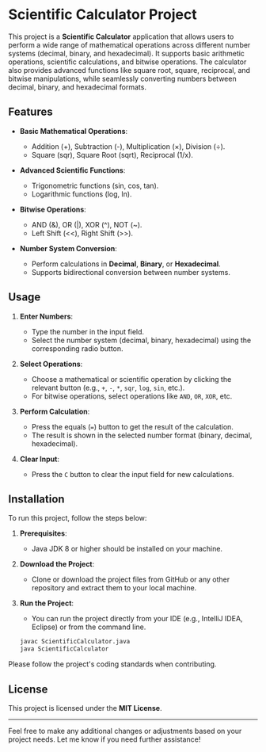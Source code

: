# Scientific Calculator Project

This project is a **Scientific Calculator** application that allows users to perform a wide range of mathematical operations across different number systems (decimal, binary, and hexadecimal).
It supports basic arithmetic operations, scientific calculations, and bitwise operations. The calculator also provides advanced functions like square root, square, reciprocal, and bitwise manipulations, while seamlessly converting numbers between decimal, binary, and hexadecimal formats.

## Features

- **Basic Mathematical Operations**: 
  - Addition (+), Subtraction (-), Multiplication (×), Division (÷).
  - Square (sqr), Square Root (sqrt), Reciprocal (1/x).
  
- **Advanced Scientific Functions**: 
  - Trigonometric functions (sin, cos, tan).
  - Logarithmic functions (log, ln).
  
- **Bitwise Operations**: 
  - AND (&), OR (|), XOR (^), NOT (~).
  - Left Shift (<<), Right Shift (>>).
  
- **Number System Conversion**:
  - Perform calculations in **Decimal**, **Binary**, or **Hexadecimal**.
  - Supports bidirectional conversion between number systems.

## Usage

1. **Enter Numbers**:
   - Type the number in the input field.
   - Select the number system (decimal, binary, hexadecimal) using the corresponding radio button.
   
2. **Select Operations**:
   - Choose a mathematical or scientific operation by clicking the relevant button (e.g., `+`, `-`, `*`, `sqr`, `log`, `sin`, etc.).
   - For bitwise operations, select operations like `AND`, `OR`, `XOR`, etc.
   
3. **Perform Calculation**:
   - Press the equals (`=`) button to get the result of the calculation.
   - The result is shown in the selected number format (binary, decimal, hexadecimal).
   
4. **Clear Input**:
   - Press the `C` button to clear the input field for new calculations.

## Installation

To run this project, follow the steps below:

1. **Prerequisites**:
   - Java JDK 8 or higher should be installed on your machine.
   
2. **Download the Project**:
   - Clone or download the project files from GitHub or any other repository and extract them to your local machine.

3. **Run the Project**:
   - You can run the project directly from your IDE (e.g., IntelliJ IDEA, Eclipse) or from the command line.

   ```bash
   javac ScientificCalculator.java
   java ScientificCalculator
   ```

Please follow the project's coding standards when contributing.

## License

This project is licensed under the **MIT License**.

---

Feel free to make any additional changes or adjustments based on your project needs. Let me know if you need further assistance!
